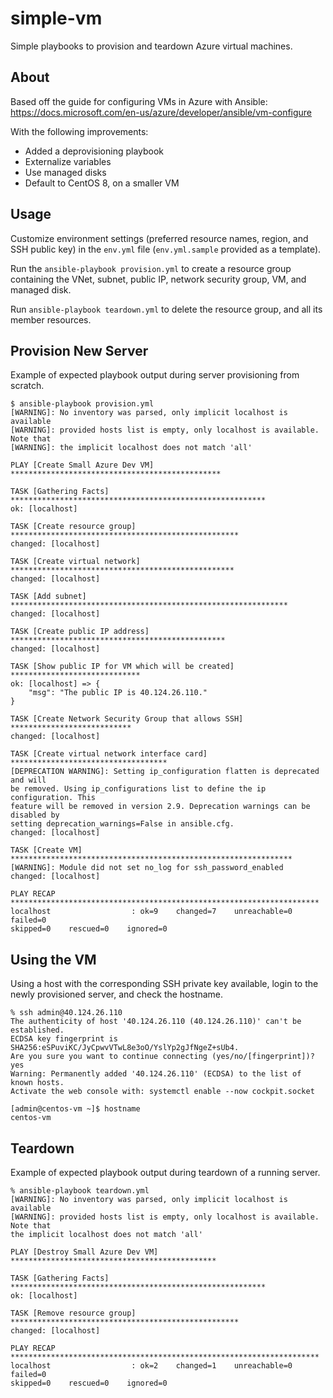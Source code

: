 # simple-vm
Simple playbooks to provision and teardown Azure virtual machines.

## About

Based off the guide for configuring VMs in Azure with Ansible:
https://docs.microsoft.com/en-us/azure/developer/ansible/vm-configure

With the following improvements:

 * Added a deprovisioning playbook
 * Externalize variables
 * Use managed disks
 * Default to CentOS 8, on a smaller VM

## Usage

Customize environment settings (preferred resource names, region, and
SSH public key) in the ```env.yml``` file (```env.yml.sample```
provided as a template).

Run the ```ansible-playbook provision.yml``` to create a resource
group containing the VNet, subnet, public IP, network security group,
VM, and managed disk.

Run ```ansible-playbook teardown.yml``` to delete the resource group,
and all its member resources.

## Provision New Server

Example of expected playbook output during server provisioning from
scratch.

```
$ ansible-playbook provision.yml
[WARNING]: No inventory was parsed, only implicit localhost is available
[WARNING]: provided hosts list is empty, only localhost is available. Note that
[WARNING]: the implicit localhost does not match 'all'

PLAY [Create Small Azure Dev VM] ***********************************************

TASK [Gathering Facts] *********************************************************
ok: [localhost]

TASK [Create resource group] ***************************************************
changed: [localhost]

TASK [Create virtual network] **************************************************
changed: [localhost]

TASK [Add subnet] **************************************************************
changed: [localhost]

TASK [Create public IP address] ************************************************
changed: [localhost]

TASK [Show public IP for VM which will be created] *****************************
ok: [localhost] => {
    "msg": "The public IP is 40.124.26.110."
}

TASK [Create Network Security Group that allows SSH] ***************************
changed: [localhost]

TASK [Create virtual network interface card] ***********************************
[DEPRECATION WARNING]: Setting ip_configuration flatten is deprecated and will
be removed. Using ip_configurations list to define the ip configuration. This
feature will be removed in version 2.9. Deprecation warnings can be disabled by
setting deprecation_warnings=False in ansible.cfg.
changed: [localhost]

TASK [Create VM] ***************************************************************
[WARNING]: Module did not set no_log for ssh_password_enabled
changed: [localhost]

PLAY RECAP *********************************************************************
localhost                  : ok=9    changed=7    unreachable=0    failed=0
skipped=0    rescued=0    ignored=0   
```

## Using the VM

Using a host with the corresponding SSH private key available, login
to the newly provisioned server, and check the hostname.

```
% ssh admin@40.124.26.110
The authenticity of host '40.124.26.110 (40.124.26.110)' can't be established.
ECDSA key fingerprint is SHA256:eSPuviKC/JyCpwvVTwL8e3oO/YslYp2gJfNgeZ+sUb4.
Are you sure you want to continue connecting (yes/no/[fingerprint])? yes
Warning: Permanently added '40.124.26.110' (ECDSA) to the list of known hosts.
Activate the web console with: systemctl enable --now cockpit.socket

[admin@centos-vm ~]$ hostname
centos-vm
```

## Teardown

Example of expected playbook output during teardown of a running server.

```
% ansible-playbook teardown.yml 
[WARNING]: No inventory was parsed, only implicit localhost is available
[WARNING]: provided hosts list is empty, only localhost is available. Note that
the implicit localhost does not match 'all'

PLAY [Destroy Small Azure Dev VM] **********************************************

TASK [Gathering Facts] *********************************************************
ok: [localhost]

TASK [Remove resource group] ***************************************************
changed: [localhost]

PLAY RECAP *********************************************************************
localhost                  : ok=2    changed=1    unreachable=0    failed=0
skipped=0    rescued=0    ignored=0   
```

